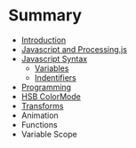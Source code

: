 # Summary

* [Introduction](README.md)
* [Javascript and Processing.js](chapter1.md)
* [Javascript Syntax](javascript_syntax.md)
   * [Variables](variables.md)
   * [Indentifiers](indentifiers.md)
* [Programming](programming.md)
* [HSB ColorMode](hsb_colormode.md)
* [Transforms](transforms.md)
* Animation
* Functions
* Variable Scope


